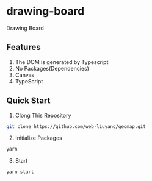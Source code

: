 # drawing-board

Drawing Board

## Features

1. The DOM is generated by Typescript
2. No Packages(Dependencies)
3. Canvas
4. TypeScript

## Quick Start

1. Clong This Repository

```sh
git clone https://github.com/web-liuyang/geomap.git
```

2. Initialize Packages

```sh
yarn
```

3. Start

```sh
yarn start
```
